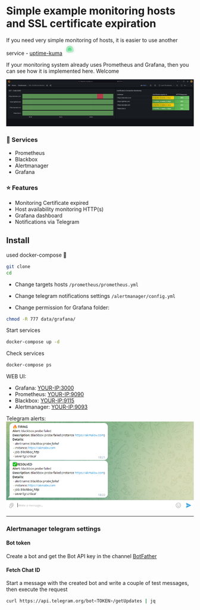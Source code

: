 # Simple example monitoring hosts and SSL certificate expiration

If you need very simple monitoring of hosts, it is easier to use another service - [uptime-kuma](https://github.com/louislam/uptime-kuma) <img src="https://github.com/louislam/uptime-kuma/raw/master/public/icon.svg" width="32" alt="uptime-kuma" />


If your monitoring system already uses Prometheus and Grafana, then you can see how it is implemented here. Welcome

![grafana check ssl expired](screen_grafana.png)


### 📄 Services

* Prometheus
* Blackbox
* Alertmanager
* Grafana

### ⭐ Features

* Monitoring Certificate expired
* Host availability monitoring HTTP(s)
* Grafana dashboard
* Notifications via Telegram 


## Install

used docker-compose 🐳

```bash
git clone 
cd 
```

- Change targets hosts `/prometheus/prometheus.yml`

- Change telegram notifications settings `/alertmanager/config.yml`

- Change permission for Grafana folder:
``` bash
chmod -R 777 data/grafana/
```

Start services
```bash
docker-compose up -d
```

Check services
```bash
docker-compose ps
```


WEB UI:
- Grafana: [YOUR-IP:3000]()
- Prometheus: [YOUR-IP:9090]()
- Blackbox: [YOUR-IP:9115]()
- Alertmanager: [YOUR-IP:9093]()

Telegram alerts:
![telegram alertmanager](screen_telegram.png)

---

### Alertmanager telegram settings

#### Bot token
Create a bot and get the Bot API key in the channel [BotFather](https://t.me/BotFather)

#### Fetch Chat ID

Start a message with the created bot and write a couple of test messages, then execute the request

```bash
curl https://api.telegram.org/bot<TOKEN>/getUpdates | jq
```


